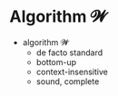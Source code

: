 # Algorithm 𝓦

- algorithm 𝓦
  - de facto standard
  - bottom-up
  - context-insensitive
  - sound, complete
